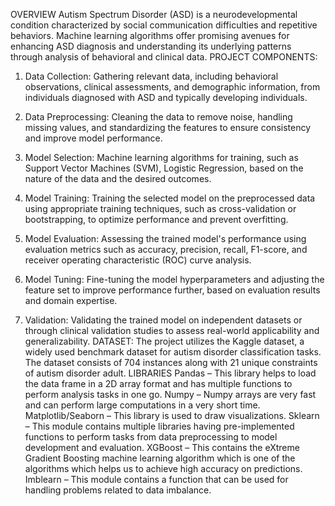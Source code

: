 OVERVIEW
Autism Spectrum Disorder (ASD) is a neurodevelopmental condition characterized by social communication difficulties and repetitive behaviors. Machine learning algorithms offer promising avenues for enhancing ASD diagnosis and understanding its underlying patterns through analysis of behavioral and clinical data.
PROJECT COMPONENTS:

1. Data Collection: Gathering relevant data, including behavioral observations, clinical assessments, and demographic information, from individuals diagnosed with ASD and typically developing individuals.

2. Data Preprocessing: Cleaning the data to remove noise, handling missing values, and standardizing the features to ensure consistency and improve model performance.

3. Model Selection: Machine learning algorithms for training, such as Support Vector Machines (SVM), Logistic Regression, based on the nature of the data and the desired outcomes.

4. Model Training: Training the selected model on the preprocessed data using appropriate training techniques, such as cross-validation or bootstrapping, to optimize performance and prevent overfitting.

5. Model Evaluation: Assessing the trained model's performance using evaluation metrics such as accuracy, precision, recall, F1-score, and receiver operating characteristic (ROC) curve analysis.

6. Model Tuning: Fine-tuning the model hyperparameters and adjusting the feature set to improve performance further, based on evaluation results and domain expertise.

7. Validation: Validating the trained model on independent datasets or through clinical validation studies to assess real-world applicability and generalizability.
DATASET:
The project utilizes the Kaggle  dataset, a widely used benchmark dataset for autism disorder classification tasks. The dataset consists of 704 instances along with 21 unique constraints of autism disorder adult.
LIBRARIES
Pandas – This library helps to load the data frame in a 2D array format and has multiple functions to perform analysis tasks in one go.
Numpy – Numpy arrays are very fast and can perform large computations in a very short time.
Matplotlib/Seaborn – This library is used to draw visualizations.
Sklearn – This module contains multiple libraries having pre-implemented functions to perform tasks from data preprocessing to model development and evaluation.
XGBoost – This contains the eXtreme Gradient Boosting machine learning algorithm which is one of the algorithms which helps us to achieve high accuracy on predictions.
Imblearn – This module contains a function that can be used for handling problems related to data imbalance.

